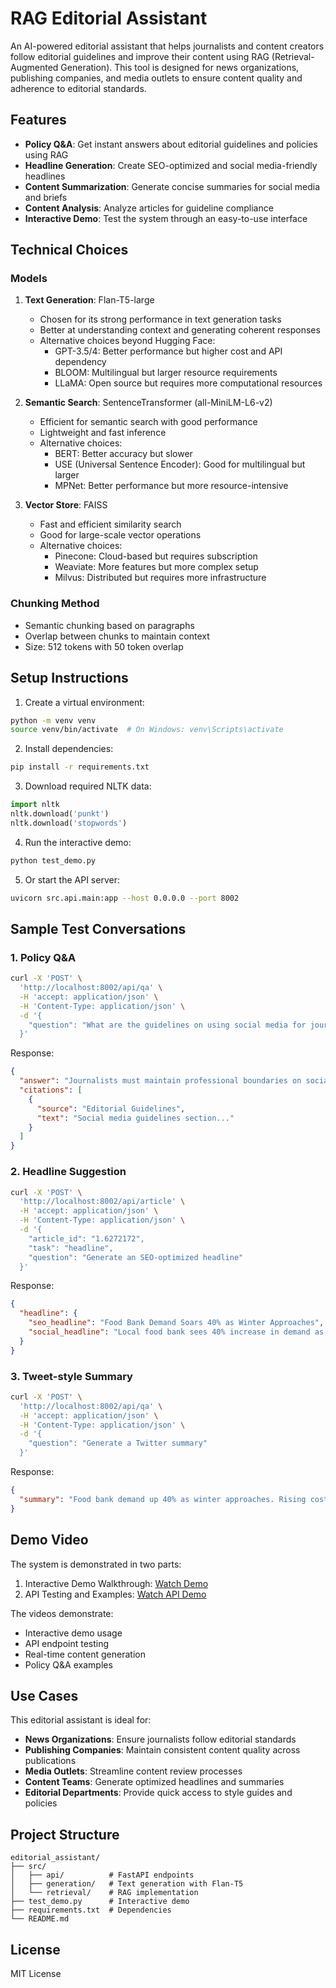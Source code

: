 # RAG Editorial Assistant

An AI-powered editorial assistant that helps journalists and content creators follow editorial guidelines and improve their content using RAG (Retrieval-Augmented Generation). This tool is designed for news organizations, publishing companies, and media outlets to ensure content quality and adherence to editorial standards.

## Features

- **Policy Q&A**: Get instant answers about editorial guidelines and policies using RAG
- **Headline Generation**: Create SEO-optimized and social media-friendly headlines
- **Content Summarization**: Generate concise summaries for social media and briefs
- **Content Analysis**: Analyze articles for guideline compliance
- **Interactive Demo**: Test the system through an easy-to-use interface

## Technical Choices

### Models
1. **Text Generation**: Flan-T5-large
   - Chosen for its strong performance in text generation tasks
   - Better at understanding context and generating coherent responses
   - Alternative choices beyond Hugging Face:
     - GPT-3.5/4: Better performance but higher cost and API dependency
     - BLOOM: Multilingual but larger resource requirements
     - LLaMA: Open source but requires more computational resources

2. **Semantic Search**: SentenceTransformer (all-MiniLM-L6-v2)
   - Efficient for semantic search with good performance
   - Lightweight and fast inference
   - Alternative choices:
     - BERT: Better accuracy but slower
     - USE (Universal Sentence Encoder): Good for multilingual but larger
     - MPNet: Better performance but more resource-intensive

3. **Vector Store**: FAISS
   - Fast and efficient similarity search
   - Good for large-scale vector operations
   - Alternative choices:
     - Pinecone: Cloud-based but requires subscription
     - Weaviate: More features but more complex setup
     - Milvus: Distributed but requires more infrastructure

### Chunking Method
- Semantic chunking based on paragraphs
- Overlap between chunks to maintain context
- Size: 512 tokens with 50 token overlap

## Setup Instructions

1. Create a virtual environment:
```bash
python -m venv venv
source venv/bin/activate  # On Windows: venv\Scripts\activate
```

2. Install dependencies:
```bash
pip install -r requirements.txt
```

3. Download required NLTK data:
```python
import nltk
nltk.download('punkt')
nltk.download('stopwords')
```

4. Run the interactive demo:
```bash
python test_demo.py
```

5. Or start the API server:
```bash
uvicorn src.api.main:app --host 0.0.0.0 --port 8002
```

## Sample Test Conversations

### 1. Policy Q&A
```bash
curl -X 'POST' \
  'http://localhost:8002/api/qa' \
  -H 'accept: application/json' \
  -H 'Content-Type: application/json' \
  -d '{
    "question": "What are the guidelines on using social media for journalists?"
  }'
```

Response:
```json
{
  "answer": "Journalists must maintain professional boundaries on social media, verify information before sharing, and clearly identify themselves as employees. They should avoid sharing personal opinions on controversial topics and ensure their social media presence aligns with journalistic standards.",
  "citations": [
    {
      "source": "Editorial Guidelines",
      "text": "Social media guidelines section..."
    }
  ]
}
```

### 2. Headline Suggestion
```bash
curl -X 'POST' \
  'http://localhost:8002/api/article' \
  -H 'accept: application/json' \
  -H 'Content-Type: application/json' \
  -d '{
    "article_id": "1.6272172",
    "task": "headline",
    "question": "Generate an SEO-optimized headline"
  }'
```

Response:
```json
{
  "headline": {
    "seo_headline": "Food Bank Demand Soars 40% as Winter Approaches",
    "social_headline": "Local food bank sees 40% increase in demand as winter nears"
  }
}
```

### 3. Tweet-style Summary
```bash
curl -X 'POST' \
  'http://localhost:8002/api/qa' \
  -H 'accept: application/json' \
  -H 'Content-Type: application/json' \
  -d '{
    "question": "Generate a Twitter summary"
  }'
```

Response:
```json
{
  "summary": "Food bank demand up 40% as winter approaches. Rising costs and economic challenges create perfect storm for families in need. #FoodBank #WinterCrisis"
}
```

## Demo Video
The system is demonstrated in two parts:

1. Interactive Demo Walkthrough: [Watch Demo](https://www.youtube.com/watch?v=eEIpcCS46Jg)
2. API Testing and Examples: [Watch API Demo](https://www.youtube.com/watch?v=sAtIuBn5A1E)

The videos demonstrate:
- Interactive demo usage
- API endpoint testing
- Real-time content generation
- Policy Q&A examples

## Use Cases

This editorial assistant is ideal for:

- **News Organizations**: Ensure journalists follow editorial standards
- **Publishing Companies**: Maintain consistent content quality across publications
- **Media Outlets**: Streamline content review processes
- **Content Teams**: Generate optimized headlines and summaries
- **Editorial Departments**: Provide quick access to style guides and policies

## Project Structure
```
editorial_assistant/
├── src/
│   ├── api/          # FastAPI endpoints
│   ├── generation/   # Text generation with Flan-T5
│   └── retrieval/    # RAG implementation
├── test_demo.py      # Interactive demo
├── requirements.txt  # Dependencies
└── README.md
```

## License
MIT License
